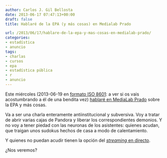 ```yaml
---
author: Carlos J. Gil Bellosta
date: 2013-06-17 07:47:13+00:00
draft: false
title: Hablaré de la EPA (y más cosas) en Medialab Prado

url: /2013/06/17/hablare-de-la-epa-y-mas-cosas-en-medialab-prado/
categories:
- estadística
- anuncio
tags:
- charlas
- cursos
- epa
- estadística pública
- r
- anuncio
---
```


Este miércoles (2013-06-19 en [formato ISO 8601](http://es.wikipedia.org/wiki/ISO_8601): a ver si os vais acostumbrando a él de una bendita vez) [hablaré en MediaLab Prado](http://medialab-prado.es/article/13_periodismo_datos) sobre la EPA y más cosas.

Va a ser una charla enteramente antiinstitucional y subversiva. Voy a tratar de abrir varias cajas de Pandora y liberar los correspondientes demonios. Y no voy a tener piedad con las neuronas de los asistentes: quienes acudan, que traigan unos sudokus hechos de casa a modo de calentamiento.

Y quienes no puedan acudir tienen la opción del [_streaming_ en directo](http://medialab-prado.es/article/streaming).

¿Nos veremos?
